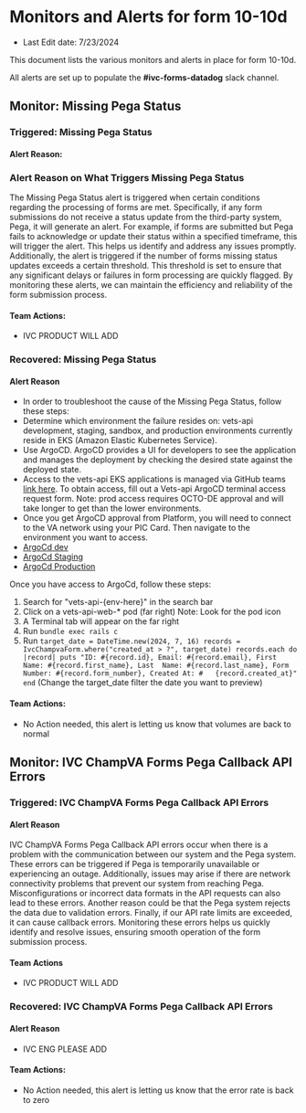 # Monitors and Alerts for form 10-10d
- Last Edit date: 7/23/2024 

This document lists the various monitors and alerts in place for form 10-10d.

All alerts are set up to populate the **#ivc-forms-datadog** slack channel.


## Monitor: Missing Pega Status
### Triggered: Missing Pega Status
#### Alert Reason:
### Alert Reason on What Triggers Missing Pega Status

The Missing Pega Status alert is triggered when certain conditions regarding the processing of forms are met. Specifically, if any form submissions do not receive a status update from the third-party system, Pega, it will generate an alert. For example, if forms are submitted but Pega fails to acknowledge or update their status within a specified timeframe, this will trigger the alert. This helps us identify and address any issues promptly. Additionally, the alert is triggered if the number of forms missing status updates exceeds a certain threshold. This threshold is set to ensure that any significant delays or failures in form processing are quickly flagged. By monitoring these alerts, we can maintain the efficiency and reliability of the form submission process.

#### Team Actions:
- IVC PRODUCT WILL ADD

### Recovered: Missing Pega Status
#### Alert Reason
- In order to troubleshoot the cause of the Missing Pega Status, follow these steps:
- Determine which environment the failure resides on: vets-api development, staging, sandbox, and production environments currently reside in EKS (Amazon Elastic Kubernetes Service).
- Use ArgoCD. ArgoCD provides a UI for developers to see the application and manages the deployment by checking the desired state against the deployed state.
- Access to the vets-api EKS applications is managed via GitHub teams [link here](https://github.com/department-of-veterans-affairs/va.gov-team/issues/new?assignees=&labels=external-request%2Cplatform-tech-team-support%2Cops-access-request&template=vetsapi-argo-terminal-access.yaml&title=Vets-api+terminal+access+for+%5Bindividual%5D). To obtain access, fill out a Vets-api ArgoCD terminal access request form. Note: prod access requires OCTO-DE approval and will take longer to get than the lower environments.
- Once you get ArgoCD approval from Platform, you will need to connect to the VA network using your PIC Card. Then navigate to the environment you want to access.
- [ArgoCd dev](https://argocd.vfs.va.gov/applications/vets-api-dev?view=tree&resource=)
- [ArgoCd Staging](https://argocd.vfs.va.gov/applications/vets-api-staging?view=tree&resource=})
- [ArgoCd Production](https://argocd.vfs.va.gov/applications/vets-api-prod?view=tree&resource=)

Once you have access to ArgoCd, follow these steps:
1. Search for "vets-api-{env-here}" in the search bar
2. Click on a vets-api-web-* pod (far right) Note: Look for the pod icon
3. A Terminal tab will appear on the far right
4. Run ```bundle exec rails c```
5. Run ```target_date = DateTime.new(2024, 7, 16)
          records = IvcChampvaForm.where("created_at > ?", target_date)
          records.each do |record|
          puts "ID: #{record.id}, Email: #{record.email}, First Name: #{record.first_name}, Last 
          Name: #{record.last_name}, Form Number: #{record.form_number}, Created At: #  
          {record.created_at}" end```   (Change the target_date filter the date you want to preview)
   

#### Team Actions:
- No Action needed, this alert is letting us know that volumes are back to normal

## Monitor: IVC ChampVA Forms Pega Callback API Errors
### Triggered: IVC ChampVA Forms Pega Callback API Errors
#### Alert Reason
IVC ChampVA Forms Pega Callback API errors occur when there is a problem with the communication between our system and the Pega system. These errors can be triggered if Pega is temporarily unavailable or experiencing an outage. Additionally, issues may arise if there are network connectivity problems that prevent our system from reaching Pega. Misconfigurations or incorrect data formats in the API requests can also lead to these errors. Another reason could be that the Pega system rejects the data due to validation errors. Finally, if our API rate limits are exceeded, it can cause callback errors. Monitoring these errors helps us quickly identify and resolve issues, ensuring smooth operation of the form submission process.

#### Team Actions
- IVC PRODUCT WILL ADD

### Recovered: IVC ChampVA Forms Pega Callback API Errors
#### Alert Reason
- IVC ENG PLEASE ADD
#### Team Actions:
- No Action needed, this alert is letting us know that the error rate is back to zero
